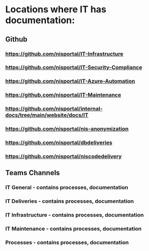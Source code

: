 # Locations where IT has documentation:

## Github
### https://github.com/nisportal/IT-Infrastructure
### https://github.com/nisportal/IT-Security-Compliance
### https://github.com/nisportal/IT-Azure-Automation
### https://github.com/nisportal/IT-Maintenance
### https://github.com/nisportal/internal-docs/tree/main/website/docs/IT
### https://github.com/nisportal/nis-anonymization
### https://github.com/nisportal/dbdeliveries
### https://github.com/nisportal/niscodedelivery

## Teams Channels

### IT General - contains processes, documentation
### IT Deliveries - contains processes, documentation
### IT Infrastructure - contains processes, documentation
### IT Maintenance - contains processes, documentation
### Processes - contains processes, documentation